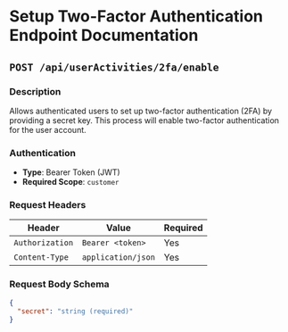 # Setup Two-Factor Authentication Endpoint Documentation

## `POST /api/userActivities/2fa/enable`

### Description
Allows authenticated users to set up two-factor authentication (2FA) by providing a secret key. This process will enable two-factor authentication for the user account.

### Authentication
- **Type**: Bearer Token (JWT)
- **Required Scope**: `customer`

### Request Headers
| Header | Value | Required |
|--------|-------|----------|
| `Authorization` | `Bearer <token>` | Yes |
| `Content-Type` | `application/json` | Yes |

### Request Body Schema
```json
{
  "secret": "string (required)"
}
